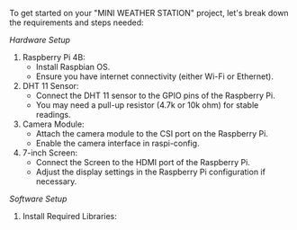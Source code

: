 To get started on your "MINI WEATHER STATION" project, let's break down the requirements and steps needed:

*Hardware Setup*

1. Raspberry Pi 4B:
   - Install Raspbian OS.
   - Ensure you have internet connectivity (either Wi-Fi or Ethernet).
2. DHT 11 Sensor:
   - Connect the DHT 11 sensor to the GPIO pins of the Raspberry Pi.
   - You may need a pull-up resistor (4.7k or 10k ohm) for stable readings.
3. Camera Module:
   - Attach the camera module to the CSI port on the Raspberry Pi.
   - Enable the camera interface in raspi-config.
4. 7-inch Screen:
   - Connect the Screen to the HDMI port of the Raspberry Pi.
   - Adjust the display settings in the Raspberry Pi configuration if necessary.

*Software Setup*
1. Install Required Libraries:
   
